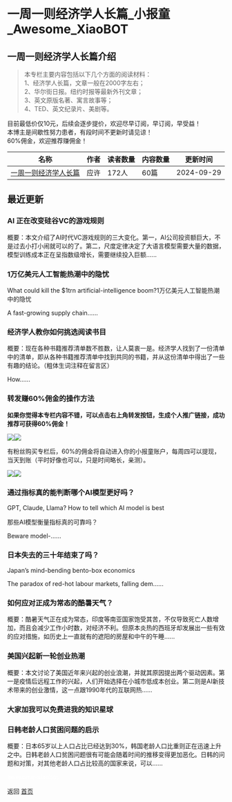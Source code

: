 # 一周一则经济学人长篇_小报童_Awesome_XiaoBOT

## 一周一则经济学人长篇介绍
> 本专栏主要内容包括以下几个方面的阅读材料：    
1、经济学人长篇，文章一般在2000字左右；    
2、华尔街日报。纽约时报等最新外刊文章；    
3、英文原版名著、寓言故事等；    
4、TED、英文纪录片、美剧等。    
    
目前最低价仅10元，后续会逐步提价，欢迎尽早订阅，早订阅，早受益！    
本博主是间歇性努力患者，有段时间不更新时请见谅！    
60%佣金，欢迎推荐赚佣金！  
  


|名称|作者|读者数量|内容数量|更新时间|
|---|---|---|---|---|
|[一周一则经济学人长篇](https://xiaobot.net/p/tewords?refer=9c3f1c95-a052-465a-9902-f6d75080262a)|应许|172人|60篇|2024-09-29|

## 最近更新
### AI 正在改变硅谷VC的游戏规则

概要：本文介绍了AI时代VC游戏规则的三大变化。第一，AI公司投资额巨大，不是过去小打小闹就可以的了。第二，尺度定律决定了大语言模型需要大量的数据，模型训练成本正在呈指数级增长，需要继续投入巨额......

### 1万亿美元人工智能热潮中的隐忧

What could kill the $1trn artificial-intelligence boom?1万亿美元人工智能热潮中的隐忧

A fast-growing supply chain......

### 经济学人教你如何挑选阅读书目

概要：现在各种书籍推荐清单数不胜数，让人莫衷一是。经济学人找到了一份清单中的清单，即从各种书籍推荐清单中找到共同的书籍，并从这份清单中得出了一些有趣的结论。（粗体生词注释在留言区）

How......

### 转发赚60%佣金的操作方法

**如果你觉得本专栏内容不错，可以点击右上角转发按钮，生成个人推广链接，成功推荐可获得60%佣金！**

![](https://static.xiaobot.net/file/2024-08-03/365239/29403b08fd6e3bf5547ca4ab7162eb07.png)![](https://static.xiaobot.net/file/2024-08-03/365239/c1f3a340e1bfc4d9939a9679b2486279.png)

有粉丝购买专栏后，60%的佣金将自动进入你的小报童账户，每周四可以提现，当天到账（平时好像也可以，只是时间略长，亲测）。

![](https://static.xiaobot.net/file/2024-08-03/365239/32d346ce4ccda81e7bbfe46ce69fe859.png)![](https://static.xiaobot.net/file/2024-08-03/365239/1292ec7b1a5cc26072361cab42cac043.png)

### 通过指标真的能判断哪个AI模型更好吗？

GPT, Claude, Llama? How to tell which AI model is best

那些AI模型衡量指标真的可靠吗？

Beware model-......

### 日本失去的三十年结束了吗？

Japan’s mind-bending bento-box economics

The paradox of red-hot labour markets, falling dem......

### 如何应对正成为常态的酷暑天气？

概要：酷暑天气正在成为常态，印度等南亚国家饱受其苦，不仅导致死亡人数增加，而且会减少工作小时数，对经济不利。但原本炎热的西班牙却发展出一些有效的应对措施，如历史上一直就有的遮阳的房屋和中午的午睡......

### 美国兴起新一轮创业热潮

概要：本文讨论了美国近年来兴起的创业浪潮，并就其原因提出两个驱动因素。第一是疫情后远程工作的兴起，人们开始选择在小城市低成本创业。第二则是AI新技术带来的创业激情，这一点跟1990年代的互联网热......

### 大家加我可以免费进我的知识星球

### 日韩老龄人口贫困问题的启示

概要：日本65岁以上人口占比已经达到30%，韩国老龄人口比重则正在迅速上升之中。日韩老龄人口贫困问题很有可能会随着时间的推移变得更加恶化。日韩的问题和对策，对其他老龄人口占比较高的国家来说，可以......


<a href="https://github.com/Reno9527/awesome-xiaobot" style="color: white; text-decoration: none;">awesome-xiaobot</a>

返回 [首页](../README.md)
